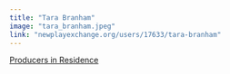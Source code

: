 ```yaml
---
title: "Tara Branham"
image: "tara_branham.jpeg"
link: "newplayexchange.org/users/17633/tara-branham"
---
```


[Producers in Residence](/affiliated-artists/producers-in-residence)